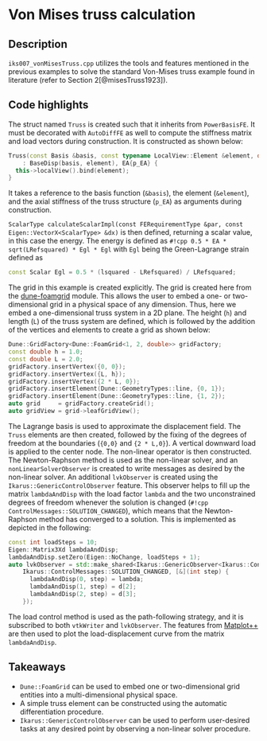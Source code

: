 # Von Mises truss calculation

## Description

`iks007_vonMisesTruss.cpp` utilizes the tools and features mentioned in the previous examples to solve the
standard Von-Mises truss example found in literature (refer to Section 2[@misesTruss1923]).

## Code highlights

The struct named `Truss` is created such that it inherits from `PowerBasisFE`.
It must be decorated with `AutoDiffFE` as well to compute the stiffness matrix and load vectors during construction.
It is constructed as shown below:

```cpp
Truss(const Basis &basis, const typename LocalView::Element &element, double p_EA)
    : BaseDisp(basis, element), EA{p_EA} {
  this->localView().bind(element);
}
```

It takes a reference to the basis function (`&basis`), the element (`&element`), and the axial stiffness of the
truss structure (`p_EA`) as arguments during construction.

`ScalarType calculateScalarImpl(const FERequirementType &par, const Eigen::VectorX<ScalarType> &dx)` is
then defined, returning a scalar value, in this case the energy.
The energy is defined as `#!cpp 0.5 * EA * sqrt(LRefsquared) * Egl * Egl` with `Egl` being the Green-Lagrange strain defined as

```cpp
const Scalar Egl = 0.5 * (lsquared - LRefsquared) / LRefsquared;
```

The grid in this example is created explicitly. The grid is created here from the
[dune-foamgrid](https://www.dune-project.org/modules/dune-foamgrid/) module.
This allows the user to embed a one- or two-dimensional grid in a physical space of any dimension. Thus, here we embed
a one-dimensional truss system in a 2D plane. The height (`h`) and length (`L`) of the truss system are defined, which is followed by
the addition of the vertices and elements to create a grid as shown below:

```cpp
Dune::GridFactory<Dune::FoamGrid<1, 2, double>> gridFactory;
const double h = 1.0;
const double L = 2.0;
gridFactory.insertVertex({0, 0});
gridFactory.insertVertex({L, h});
gridFactory.insertVertex({2 * L, 0});
gridFactory.insertElement(Dune::GeometryTypes::line, {0, 1});
gridFactory.insertElement(Dune::GeometryTypes::line, {1, 2});
auto grid     = gridFactory.createGrid();
auto gridView = grid->leafGridView();
```

The Lagrange basis is used to approximate the displacement field. The `Truss` elements are then created, followed by the fixing of the
degrees of freedom at the boundaries (`{0,0}` and `{2 * L,0}`). A vertical downward load is applied to the center node.
The non-linear operator is then constructed. The Newton-Raphson method is used as the non-linear solver, and an `nonLinearSolverObserver` is
created to write messages as desired by the non-linear solver. An additional `lvkObserver` is created using the `Ikarus::GenericControlObserver`
feature. This observer helps to fill up the matrix `lambdaAndDisp` with the load factor `lambda` and the two unconstrained degrees of
freedom whenever
the solution is changed (`#!cpp ControlMessages::SOLUTION_CHANGED`), which means that the Newton-Raphson method has converged to a solution.
This is implemented as depicted in the following:

```cpp
const int loadSteps = 10;
Eigen::Matrix3Xd lambdaAndDisp;
lambdaAndDisp.setZero(Eigen::NoChange, loadSteps + 1);
auto lvkObserver = std::make_shared<Ikarus::GenericObserver<Ikarus::ControlMessages>>(
    Ikarus::ControlMessages::SOLUTION_CHANGED, [&](int step) {
      lambdaAndDisp(0, step) = lambda;
      lambdaAndDisp(1, step) = d[2];
      lambdaAndDisp(2, step) = d[3];
    });
```

The load control method is used as the path-following strategy, and it is subscribed to both `vtkWriter` and `lvkObserver`.
The features from [Matplot++](https://github.com/alandefreitas/matplotplusplus) are then used to plot the load-displacement curve from
the matrix `lambdaAndDisp`.

## Takeaways

- `Dune::FoamGrid` can be used to embed one or two-dimensional grid entities into a multi-dimensional physical space.
- A simple truss element can be constructed using the automatic differentiation procedure.
- `Ikarus::GenericControlObserver` can be used to perform user-desired tasks at any desired point by observing a non-linear solver procedure.
